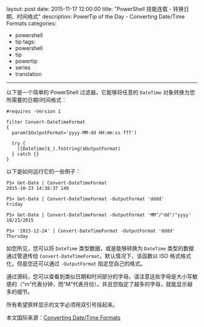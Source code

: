 layout: post
date: 2015-11-17 12:00:00
title: "PowerShell 技能连载 - 转换日期、时间格式"
description: PowerTip of the Day - Converting Date/Time Formats
categories:
- powershell
- tip
tags:
- powershell
- tip
- powertip
- series
- translation
---
以下是一个简单的 PowerShell 过滤器，它能够将任意的 `DateTime` 对象转换为您所需要的日期/时间格式：

    #requires -Version 1
    
    filter Convert-DateTimeFormat
    {
      param($OutputFormat='yyyy-MM-dd HH:mm:ss fff')
      
      try {
        ([DateTime]$_).ToString($OutputFormat)
      } catch {}
    }

以下是如何运行它的一些例子：

     
    PS> Get-Date | Convert-DateTimeFormat
    2015-10-23 14:38:37 140
    
    PS> Get-Date | Convert-DateTimeFormat -OutputFormat 'dddd'
    Friday
    
    PS> Get-Date | Convert-DateTimeFormat -OutputFormat 'MM"/"dd"/"yyyy'
    10/23/2015
    
    PS> '2015-12-24' | Convert-DateTimeFormat -OutputFormat 'dddd'
    Thursday

如您所见，您可以将 `DateTime` 类型数据，或是能够转换为 `DateTime` 类型的数据通过管道传给 `Convert-DateTimeFormat`。默认情况下，该函数以 ISO 格式格式化，但是您还可以通过 `-OutputFormat` 指定您自己的格式。

通过源码，您可以查看到类似日期和时间部分的字母。请注意这些字母是大小写敏感的（“m”代表分钟，而“M”代表月份）。并且您指定了越多的字母，就能显示越多的细节。

所有希望原样显示的文字必须用双引号括起来。

<!--more-->
本文国际来源：[Converting Date/Time Formats](http://community.idera.com/powershell/powertips/b/tips/posts/converting-date-time-formats)
